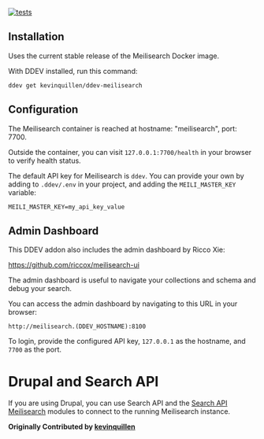 [![tests](https://github.com/kevinquillen/ddev-meilisearch/actions/workflows/tests.yml/badge.svg)](https://github.com/kevinquillen/ddev-meilisearch/actions/workflows/tests.yml)

## Installation

Uses the current stable release of the Meilisearch Docker image.

With DDEV installed, run this command:

`ddev get kevinquillen/ddev-meilisearch`

## Configuration

The Meilisearch container is reached at hostname: "meilisearch", port: 7700.

Outside the container, you can visit `127.0.0.1:7700/health` in your browser to verify health status.

The default API key for Meilisearch is `ddev`. You can provide your own by 
adding to `.ddev/.env` in your project, and adding the `MEILI_MASTER_KEY` variable:

`MEILI_MASTER_KEY=my_api_key_value`

## Admin Dashboard

This DDEV addon also includes the admin dashboard by Ricco Xie:

https://github.com/riccox/meilisearch-ui

The admin dashboard is useful to navigate your collections and schema and debug your search.

You can access the admin dashboard by navigating to this URL in your browser:

`http://meilisearch.(DDEV_HOSTNAME):8100`

To login, provide the configured API key, `127.0.0.1` as the hostname, and 
`7700` as the port.

# Drupal and Search API

If you are using Drupal, you can use Search API and the [Search API 
Meilisearch](https://www.drupal.org/project/search_api_meilisearch) 
modules to connect to the running Meilisearch instance.

**Originally Contributed by [kevinquillen](https://github.com/kevinquillen)**
